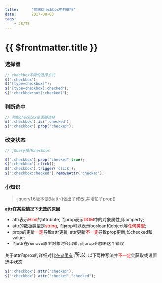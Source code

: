 ```yaml
---
title:      "前端Checkbox中的细节"
date:       2017-08-03
tags:
    - JS/TS
---
```


# {{ $frontmatter.title }}


### 选择器
```js
// checkbox不同的选择方式   
$(":checkbox");
$("[type=checkbox]");
$("[type=checkbox]:checked");
$(":checkbox:not(:checked)");
```
### 判断选中
```js
// 判断checkbox是否被选择   
$(":checkbox").is(":checked");
$(":checkbox").prop("checked");
```
### 改变状态
```js
// jQuery操作checkbox

$(":checkbox").prop("checked",true);
$(":checkbox").click();
$(":checkbox").trigger('click');
$(":checkbox:checked").removeAttr('checked');
```
### 小知识

> jquery1.6版本便对attr()做出了修改,并增加了prop()

**attr在某些情况下无效的原因**
- attr表示<span style="color: #ff0000;">Html</span>的attribute, 而prop表示<span style="color: #ff0000;">DOM</span>中的对象属性,即property;
- attr的数据类型是<span style="color: #ff0000;">string</span>, 而prop可以表示boolean和object等<span style="color: #ff0000;">任何类型</span>;
- prop的更新<span style="color: #ff0000;">一定</span>导致attr更新, attr更新<span style="color: #ff0000;">不一定</span>导致prop更新,如checked和value;
- 而attr在remove原型对象时会出错, 而prop会忽略这个错误

关于attr和prop的详细对比[在这里有](//stackoverflow.com/questions/5874652/prop-vs-attr)
<span style="font-size: 18px;">所以</span>, 以下两种写法并<span style="color: #ff0000;">不一定</span>会获取或设置选中状态
```js
$(":checkbox").attr("checked");
$(":checkbox").attr("checked","checked");
```